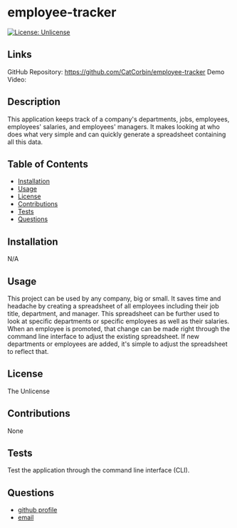 # employee-tracker
[![License: Unlicense](https://img.shields.io/badge/license-Unlicense-blue.svg)](http://unlicense.org/)

## Links

GitHub Repository: https://github.com/CatCorbin/employee-tracker 
Demo Video:

## Description

This application keeps track of a company's departments, jobs, employees, employees' salaries, and employees' managers. It makes looking at who does what very simple and can quickly generate a spreadsheet containing all this data.

## Table of Contents

- [Installation](#installation)
- [Usage](#usage)
- [License](#license)
- [Contributions](#contributions)
- [Tests](#tests)
- [Questions](#questions)

## Installation

N/A

## Usage

This project can be used by any company, big or small. It saves time and headache by creating a spreadsheet of all employees including their job title, department, and manager. This spreadsheet can be further used to look at specific departments or specific employees as well as their salaries. When an employee is promoted, that change can be made right through the command line interface to adjust the existing spreadsheet. If new departments or employees are added, it's simple to adjust the spreadsheet to reflect that.

## License

The Unlicense

## Contributions

None

## Tests

Test the application through the command line interface (CLI).

## Questions
<ul>
<li> <a href = "https://github.com/CatCorbin">github profile</a>
</li>
<li> <a href = "mailto:catcorbin0919@gmail.com">email </a> </li>
</li>